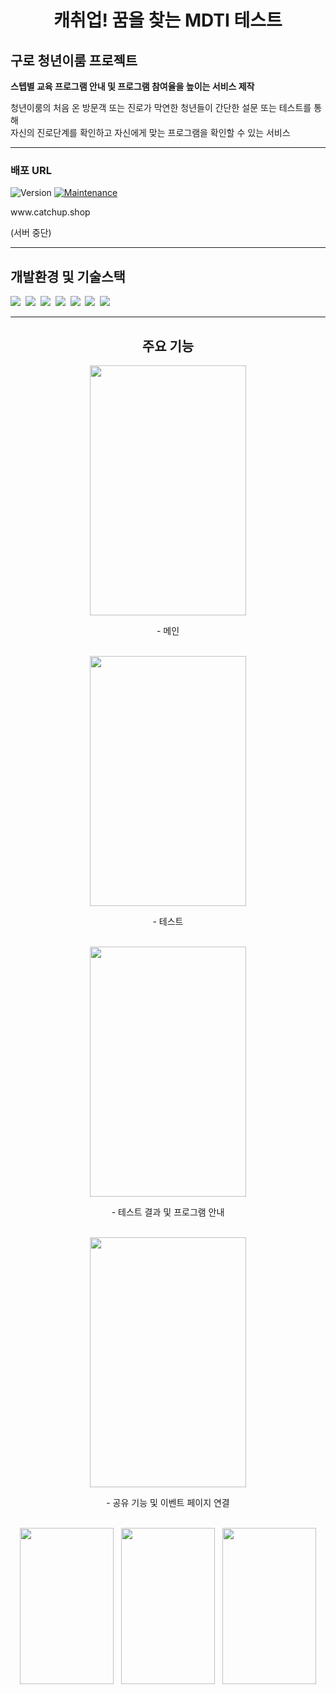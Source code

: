 <h1 align="center">캐취업! 꿈을 찾는 MDTI 테스트</h1>

<h2>구로 청년이룸 프로젝트</h2>

<b>스텝별 교육 프로그램 안내 및 프로그램 참여율을 높이는 서비스 제작</b>


<p>
청년이룸의 처음 온 방문객 또는 진로가 막연한 청년들이 간단한 설문 또는 테스트를 통해<br/>
자신의 진로단계를 확인하고 자신에게 맞는 프로그램을 확인할 수 있는 서비스<br/>
</p>

---

### 배포 URL

<p>
  <img alt="Version" src="https://img.shields.io/badge/version-1.0.0-blue.svg?cacheSeconds=2592000" />
  <a href="https://github.com/kefranabg/readme-md-generator/graphs/commit-activity" target="_blank">
    <img alt="Maintenance" src="https://img.shields.io/badge/Maintained%3F-yes-green.svg" />
  </a>
</p>
www.catchup.shop

(서버 중단)

---

## 개발환경 및 기술스택

<p>
  <img src="https://img.shields.io/badge/html5-E34F26?style=for-the-badge&logo=html5&logoColor=white">&nbsp
  <img src="https://img.shields.io/badge/css-1572B6?style=for-the-badge&logo=css3&logoColor=white">&nbsp
  <img src="https://img.shields.io/badge/javascript-F7DF1E?style=for-the-badge&logo=javascript&logoColor=white">&nbsp
  <img src="https://img.shields.io/badge/react-61DAFB?style=for-the-badge&logo=react&logoColor=white">&nbsp
  <img src="https://img.shields.io/badge/node.js-339933?style=for-the-badge&logo=Node.js&logoColor=white">&nbsp
  <img src="https://img.shields.io/badge/python-346e9e?style=for-the-badge&logo=Python&logoColor=f2cc45">&nbsp
  <img src="https://img.shields.io/badge/flask-ffffff?style=for-the-badge&logo=Flask&logoColor=black">&nbsp
</p>

---

<div align="center">
<h2>주요 기능</h2>

<img src="https://user-images.githubusercontent.com/62434898/159136913-3f04c6de-83bc-4e94-9ab1-0dc43ddbf5b4.gif" width="250px" height="400px">
<p>- 메인</p>
<br/>
<img src="https://user-images.githubusercontent.com/62434898/159137051-60940da5-0dae-4a6b-adc6-2f4566bf7275.gif" width="250px" height="400px">
<p>- 테스트 </p>
<br/>  
<img src="https://user-images.githubusercontent.com/62434898/159137220-75ba26ab-e406-4e9c-b845-5a3ee1934a35.gif" width="250px" height="400px">
<p>- 테스트 결과 및 프로그램 안내</p>
<br/>
<img src="https://user-images.githubusercontent.com/62434898/159137360-5c575aec-2241-4c74-bc84-8957e5c307f8.gif" width="250px" height="400px">
<p>- 공유 기능 및 이벤트 페이지 연결</p>
<br/>
<img src="https://user-images.githubusercontent.com/62434898/159137370-f7c88a7b-bd4d-43e7-9af4-723626700cef.png" width="150px" height="250px">
&nbsp
<img src="https://user-images.githubusercontent.com/62434898/159137375-70b6c8dc-ce5e-4324-9c8c-d3af599a7109.PNG" width="150px" height="250px">
&nbsp
<img src="https://user-images.githubusercontent.com/62434898/159137439-d0fd6869-1049-40f7-94ea-3aa1052fa2ea.PNG" width="150px" height="250px">
<br/>  

  
</div>

